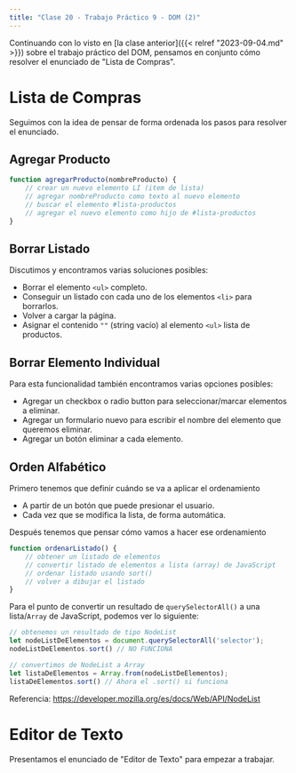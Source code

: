 ```yaml
---  
title: "Clase 20 - Trabajo Práctico 9 - DOM (2)"
---
```


Continuando con lo visto en [la clase anterior]({{< relref "2023-09-04.md" >}}) sobre el trabajo práctico del DOM, pensamos en conjunto cómo resolver el enunciado de "Lista de Compras".

# Lista de Compras

Seguimos con la idea de pensar de forma ordenada los pasos para resolver el enunciado.

## Agregar Producto

```js
function agregarProducto(nombreProducto) {
	// crear un nuevo elemento LI (item de lista)
	// agregar nombreProducto como texto al nuevo elemento
	// buscar el elemento #lista-productos
	// agregar el nuevo elemento como hijo de #lista-productos
}
```

## Borrar Listado

Discutimos y encontramos varias soluciones posibles:

- Borrar el elemento `<ul>` completo.
- Conseguir un listado con cada uno de los elementos `<li>` para borrarlos.
- Volver a cargar la página.
- Asignar el contenido `""` (string vacío) al elemento `<ul>` lista de productos.

## Borrar Elemento Individual

Para esta funcionalidad también encontramos varias opciones posibles:

- Agregar un checkbox o radio button para seleccionar/marcar elementos a eliminar.
- Agregar un formulario nuevo para escribir el nombre del elemento que queremos eliminar.
- Agregar un botón eliminar a cada elemento.

## Orden Alfabético

Primero tenemos que definir cuándo se va a aplicar el ordenamiento

- A partir de un botón que puede presionar el usuario.
- Cada vez que se modifica la lista, de forma automática.

Después tenemos que pensar cómo vamos a hacer ese ordenamiento

```js
function ordenarListado() {
	// obtener un listado de elementos
	// convertir listado de elementos a lista (array) de JavaScript
	// ordenar listado usando sort()
	// volver a dibujar el listado
}
```

Para el punto de convertir un resultado de `querySelectorAll()` a una lista/`Array` de JavaScript, podemos ver lo siguiente:

```js
// obtenemos un resultado de tipo NodeList
let nodeListDeElementos = document.querySelectorAll('selector');
nodeListDeElementos.sort() // NO FUNCIONA

// convertimos de NodeList a Array
let listaDeElementos = Array.from(nodeListDeElementos);
listaDeElementos.sort() // Ahora el .sort() si funciona
```

Referencia: https://developer.mozilla.org/es/docs/Web/API/NodeList

# Editor de Texto

Presentamos el enunciado de "Editor de Texto" para empezar a trabajar.